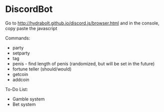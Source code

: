 # DiscordBot
Go to http://hydrabolt.github.io/discord.js/browser.html and in the console, copy paste the javascript

Commands:
- party
- setparty
- tag
- penis - find length of penis (randomized, but will be set in the future)
- fortune teller (should/would)
- getcoin <person>
- addcoin <person> <ammount>

To-Do List:
- Gamble system
- Bet system


